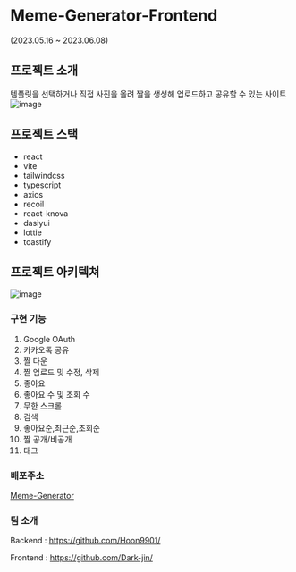# Meme-Generator-Frontend
(2023.05.16 ~ 2023.06.08)
## 프로젝트 소개
템플릿을 선택하거나 직접 사진을 올려 짤을 생성해 업로드하고 공유할 수 있는 사이트
![image](https://github.com/inje-megabrain/Meme-Generator-FE/assets/80817196/356ccd34-7ce3-493a-bec7-1530aafb66de)
## 프로젝트 스택
- react
- vite
- tailwindcss
- typescript
- axios
- recoil
- react-knova
- dasiyui
- lottie
- toastify
## 프로젝트 아키텍쳐
![image](https://github.com/inje-megabrain/Meme-Generator-FE/assets/80817196/e94f69c1-6ea9-4b7d-93e7-2e1068e46246)
### 구현 기능
1. Google OAuth
2. 카카오톡 공유
3. 짤 다운
4. 짤 업로드 및 수정, 삭제
5. 좋아요
6. 좋아요 수 및 조회 수
7. 무한 스크롤
8. 검색
9. 좋아요순,최근순,조회순
10. 짤 공개/비공개
11. 태그
### 배포주소
[Meme-Generator](https://meme.megabrain.kr/)
### 팀 소개
Backend : <https://github.com/Hoon9901/>

Frontend : <https://github.com/Dark-jin/>
